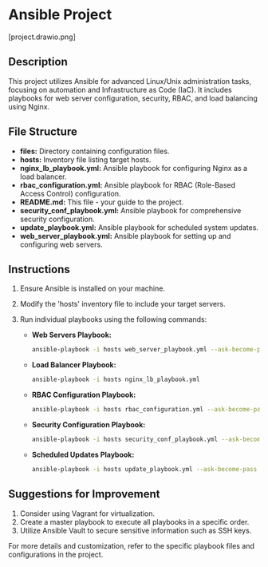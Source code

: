 # Ansible Project

[project.drawio.png]
## Description
This project utilizes Ansible for advanced Linux/Unix administration tasks, focusing on automation and Infrastructure as Code (IaC). It includes playbooks for web server configuration, security, RBAC, and load balancing using Nginx.

## File Structure
- **files:** Directory containing configuration files.
- **hosts:** Inventory file listing target hosts.
- **nginx_lb_playbook.yml:** Ansible playbook for configuring Nginx as a load balancer.
- **rbac_configuration.yml:** Ansible playbook for RBAC (Role-Based Access Control) configuration.
- **README.md:** This file - your guide to the project.
- **security_conf_playbook.yml:** Ansible playbook for comprehensive security configuration.
- **update_playbook.yml:** Ansible playbook for scheduled system updates.
- **web_server_playbook.yml:** Ansible playbook for setting up and configuring web servers.

## Instructions
1. Ensure Ansible is installed on your machine.
2. Modify the 'hosts' inventory file to include your target servers.
3. Run individual playbooks using the following commands:

   - **Web Servers Playbook:**
     ```bash
     ansible-playbook -i hosts web_server_playbook.yml --ask-become-pass
     ```

   - **Load Balancer Playbook:**
     ```bash
     ansible-playbook -i hosts nginx_lb_playbook.yml
     ```

   - **RBAC Configuration Playbook:**
     ```bash
     ansible-playbook -i hosts rbac_configuration.yml --ask-become-pass
     ```

   - **Security Configuration Playbook:**
     ```bash
     ansible-playbook -i hosts security_conf_playbook.yml --ask-become-pass
     ```

   - **Scheduled Updates Playbook:**
     ```bash
     ansible-playbook -i hosts update_playbook.yml --ask-become-pass
     ```

## Suggestions for Improvement
1. Consider using Vagrant for virtualization.
2. Create a master playbook to execute all playbooks in a specific order.
3. Utilize Ansible Vault to secure sensitive information such as SSH keys.

For more details and customization, refer to the specific playbook files and configurations in the project.
